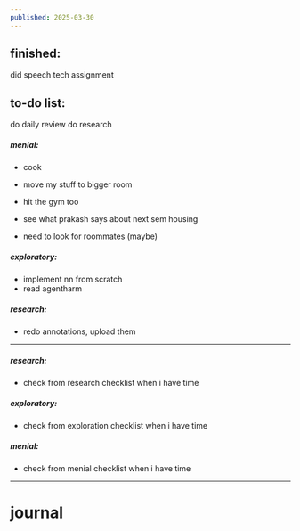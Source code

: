 ```yaml
---
published: 2025-03-30
---
```

## finished:

did speech tech assignment
## to-do list:

do daily review
do research 
##### menial:
- cook
- move my stuff to bigger room
- hit the gym too
  
- see what prakash says about next sem housing
- need to look for roommates (maybe)
##### exploratory:
- implement nn from scratch
- read agentharm
##### research:
- redo annotations, upload them 

---
##### research:
- check from research checklist when i have time
##### exploratory:
- check from exploration checklist when i have time
##### menial:
- check from menial checklist when i have time

---
# journal

